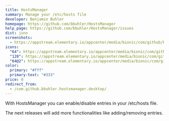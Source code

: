 ```yaml
---
title: HostsManager
summary: Manage your /etc/hosts file
developer: Benjamin Buhler
homepage: https://github.com/bbuhler/HostsManager
help_page: https://github.com/bbuhler/HostsManager/issues
dist: juno
screenshots:
  - https://appstream.elementary.io/appcenter/media/bionic/com/github/bbuhler.hostsmanager/10C8A874784A2AA4B03C4A75310C0459/screenshots/image-1_orig.png
icons:
  "64": https://appstream.elementary.io/appcenter/media/bionic/com/github/bbuhler.hostsmanager/10C8A874784A2AA4B03C4A75310C0459/icons/64x64/com.github.bbuhler.hostsmanager_com.github.bbuhler.hostsmanager.png
  "128": https://appstream.elementary.io/appcenter/media/bionic/com/github/bbuhler.hostsmanager/10C8A874784A2AA4B03C4A75310C0459/icons/128x128/com.github.bbuhler.hostsmanager_com.github.bbuhler.hostsmanager.png
  "64@2": https://appstream.elementary.io/appcenter/media/bionic/com/github/bbuhler.hostsmanager/10C8A874784A2AA4B03C4A75310C0459/icons/64x64@2/com.github.bbuhler.hostsmanager_com.github.bbuhler.hostsmanager.png
color:
  primary: "#fff"
  primary-text: "#333"
price: 0
redirect_from:
  - /com.github.bbuhler.hostsmanager.desktop/
---
```


<p>With HostsManager you can enable/disable entries in your /etc/hosts file.</p>
<p>The next releases will add more functionalities like adding/removing entries.</p>